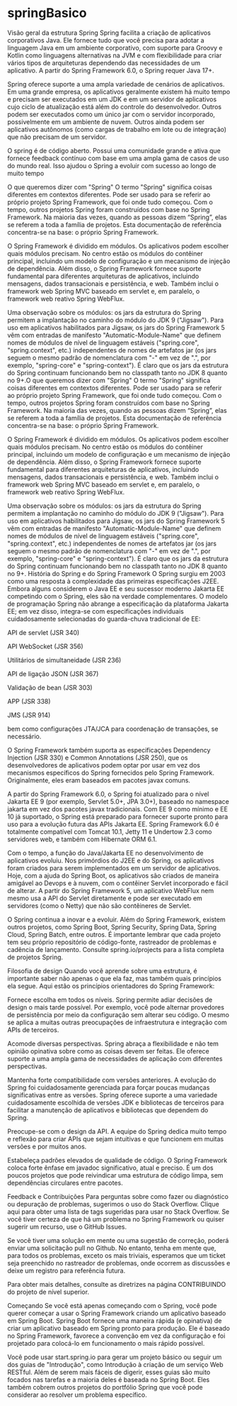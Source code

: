 # springBasico
Visão geral da estrutura Spring
Spring facilita a criação de aplicativos corporativos Java. Ele fornece tudo que você precisa para adotar a linguagem Java em um ambiente corporativo, com suporte para Groovy e Kotlin como linguagens alternativas na JVM e com flexibilidade para criar vários tipos de arquiteturas dependendo das necessidades de um aplicativo. A partir do Spring Framework 6.0, o Spring requer Java 17+.

Spring oferece suporte a uma ampla variedade de cenários de aplicativos. Em uma grande empresa, os aplicativos geralmente existem há muito tempo e precisam ser executados em um JDK e em um servidor de aplicativos cujo ciclo de atualização está além do controle do desenvolvedor. Outros podem ser executados como um único jar com o servidor incorporado, possivelmente em um ambiente de nuvem. Outros ainda podem ser aplicativos autônomos (como cargas de trabalho em lote ou de integração) que não precisam de um servidor.

O spring é de código aberto. Possui uma comunidade grande e ativa que fornece feedback contínuo com base em uma ampla gama de casos de uso do mundo real. Isso ajudou o Spring a evoluir com sucesso ao longo de muito tempo


O que queremos dizer com "Spring"
O termo "Spring" significa coisas diferentes em contextos diferentes. Pode ser usado para se referir ao próprio projeto Spring Framework, que foi onde tudo começou. Com o tempo, outros projetos Spring foram construídos com base no Spring Framework. Na maioria das vezes, quando as pessoas dizem “Spring”, elas se referem a toda a família de projetos. Esta documentação de referência concentra-se na base: o próprio Spring Framework.

O Spring Framework é dividido em módulos. Os aplicativos podem escolher quais módulos precisam. No centro estão os módulos do contêiner principal, incluindo um modelo de configuração e um mecanismo de injeção de dependência. Além disso, o Spring Framework fornece suporte fundamental para diferentes arquiteturas de aplicativos, incluindo mensagens, dados transacionais e persistência, e web. Também inclui o framework web Spring MVC baseado em servlet e, em paralelo, o framework web reativo Spring WebFlux.

Uma observação sobre os módulos: os jars da estrutura do Spring permitem a implantação no caminho do módulo do JDK 9 ("Jigsaw"). Para uso em aplicativos habilitados para Jigsaw, os jars do Spring Framework 5 vêm com entradas de manifesto "Automatic-Module-Name" que definem nomes de módulos de nível de linguagem estáveis ("spring.core", "spring.context", etc.) independentes de nomes de artefatos jar (os jars seguem o mesmo padrão de nomenclatura com "-" em vez de ".", por exemplo, "spring-core" e "spring-context"). É claro que os jars da estrutura do Spring continuam funcionando bem no classpath tanto no JDK 8 quanto no 9+.O que queremos dizer com "Spring"
O termo "Spring" significa coisas diferentes em contextos diferentes. Pode ser usado para se referir ao próprio projeto Spring Framework, que foi onde tudo começou. Com o tempo, outros projetos Spring foram construídos com base no Spring Framework. Na maioria das vezes, quando as pessoas dizem “Spring”, elas se referem a toda a família de projetos. Esta documentação de referência concentra-se na base: o próprio Spring Framework.

O Spring Framework é dividido em módulos. Os aplicativos podem escolher quais módulos precisam. No centro estão os módulos do contêiner principal, incluindo um modelo de configuração e um mecanismo de injeção de dependência. Além disso, o Spring Framework fornece suporte fundamental para diferentes arquiteturas de aplicativos, incluindo mensagens, dados transacionais e persistência, e web. Também inclui o framework web Spring MVC baseado em servlet e, em paralelo, o framework web reativo Spring WebFlux.

Uma observação sobre os módulos: os jars da estrutura do Spring permitem a implantação no caminho do módulo do JDK 9 ("Jigsaw"). Para uso em aplicativos habilitados para Jigsaw, os jars do Spring Framework 5 vêm com entradas de manifesto "Automatic-Module-Name" que definem nomes de módulos de nível de linguagem estáveis ("spring.core", "spring.context", etc.) independentes de nomes de artefatos jar (os jars seguem o mesmo padrão de nomenclatura com "-" em vez de ".", por exemplo, "spring-core" e "spring-context"). É claro que os jars da estrutura do Spring continuam funcionando bem no classpath tanto no JDK 8 quanto no 9+.
História do Spring e do Spring Framework
O Spring surgiu em 2003 como uma resposta à complexidade das primeiras especificações J2EE. Embora alguns considerem o Java EE e seu sucessor moderno Jakarta EE competindo com o Spring, eles são na verdade complementares. O modelo de programação Spring não abrange a especificação da plataforma Jakarta EE; em vez disso, integra-se com especificações individuais cuidadosamente selecionadas do guarda-chuva tradicional de EE:

API de servlet (JSR 340)

API WebSocket (JSR 356)

Utilitários de simultaneidade (JSR 236)

API de ligação JSON (JSR 367)

Validação de bean (JSR 303)

APP (JSR 338)

JMS (JSR 914)

bem como configurações JTA/JCA para coordenação de transações, se necessário.

O Spring Framework também suporta as especificações Dependency Injection (JSR 330) e Common Annotations (JSR 250), que os desenvolvedores de aplicativos podem optar por usar em vez dos mecanismos específicos do Spring fornecidos pelo Spring Framework. Originalmente, eles eram baseados em pacotes javax comuns.

A partir do Spring Framework 6.0, o Spring foi atualizado para o nível Jakarta EE 9 (por exemplo, Servlet 5.0+, JPA 3.0+), baseado no namespace jakarta em vez dos pacotes javax tradicionais. Com EE 9 como mínimo e EE 10 já suportado, o Spring está preparado para fornecer suporte pronto para uso para a evolução futura das APIs Jakarta EE. Spring Framework 6.0 é totalmente compatível com Tomcat 10.1, Jetty 11 e Undertow 2.3 como servidores web, e também com Hibernate ORM 6.1.

Com o tempo, a função do Java/Jakarta EE no desenvolvimento de aplicativos evoluiu. Nos primórdios do J2EE e do Spring, os aplicativos foram criados para serem implementados em um servidor de aplicativos. Hoje, com a ajuda do Spring Boot, os aplicativos são criados de maneira amigável ao Devops e à nuvem, com o contêiner Servlet incorporado e fácil de alterar. A partir do Spring Framework 5, um aplicativo WebFlux nem mesmo usa a API do Servlet diretamente e pode ser executado em servidores (como o Netty) que não são contêineres de Servlet.

O Spring continua a inovar e a evoluir. Além do Spring Framework, existem outros projetos, como Spring Boot, Spring Security, Spring Data, Spring Cloud, Spring Batch, entre outros. É importante lembrar que cada projeto tem seu próprio repositório de código-fonte, rastreador de problemas e cadência de lançamento. Consulte spring.io/projects para a lista completa de projetos Spring.

Filosofia de design
Quando você aprende sobre uma estrutura, é importante saber não apenas o que ela faz, mas também quais princípios ela segue. Aqui estão os princípios orientadores do Spring Framework:

Fornece escolha em todos os níveis. Spring permite adiar decisões de design o mais tarde possível. Por exemplo, você pode alternar provedores de persistência por meio da configuração sem alterar seu código. O mesmo se aplica a muitas outras preocupações de infraestrutura e integração com APIs de terceiros.

Acomode diversas perspectivas. Spring abraça a flexibilidade e não tem opinião opinativa sobre como as coisas devem ser feitas. Ele oferece suporte a uma ampla gama de necessidades de aplicação com diferentes perspectivas.

Mantenha forte compatibilidade com versões anteriores. A evolução do Spring foi cuidadosamente gerenciada para forçar poucas mudanças significativas entre as versões. Spring oferece suporte a uma variedade cuidadosamente escolhida de versões JDK e bibliotecas de terceiros para facilitar a manutenção de aplicativos e bibliotecas que dependem do Spring.

Preocupe-se com o design da API. A equipe do Spring dedica muito tempo e reflexão para criar APIs que sejam intuitivas e que funcionem em muitas versões e por muitos anos.

Estabeleça padrões elevados de qualidade de código. O Spring Framework coloca forte ênfase em javadoc significativo, atual e preciso. É um dos poucos projetos que pode reivindicar uma estrutura de código limpa, sem dependências circulares entre pacotes.

Feedback e Contribuições
Para perguntas sobre como fazer ou diagnóstico ou depuração de problemas, sugerimos o uso do Stack Overflow. Clique aqui para obter uma lista de tags sugeridas para usar no Stack Overflow. Se você tiver certeza de que há um problema no Spring Framework ou quiser sugerir um recurso, use o GitHub Issues.

Se você tiver uma solução em mente ou uma sugestão de correção, poderá enviar uma solicitação pull no Github. No entanto, tenha em mente que, para todos os problemas, exceto os mais triviais, esperamos que um ticket seja preenchido no rastreador de problemas, onde ocorrem as discussões e deixe um registro para referência futura.

Para obter mais detalhes, consulte as diretrizes na página CONTRIBUINDO do projeto de nível superior.

Começando
Se você está apenas começando com o Spring, você pode querer começar a usar o Spring Framework criando um aplicativo baseado em Spring Boot. Spring Boot fornece uma maneira rápida (e opinativa) de criar um aplicativo baseado em Spring pronto para produção. Ele é baseado no Spring Framework, favorece a convenção em vez da configuração e foi projetado para colocá-lo em funcionamento o mais rápido possível.

Você pode usar start.spring.io para gerar um projeto básico ou seguir um dos guias de "Introdução", como Introdução à criação de um serviço Web RESTful. Além de serem mais fáceis de digerir, esses guias são muito focados nas tarefas e a maioria deles é baseada no Spring Boot. Eles também cobrem outros projetos do portfólio Spring que você pode considerar ao resolver um problema específico.

